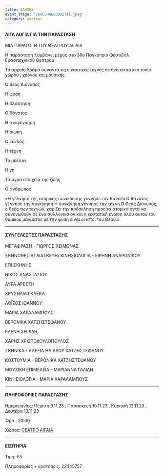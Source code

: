 ```yaml
---
title: ΒΑΚΧΕΣ
event_image: '/BACCHAE00002[4].jpeg'
category: amateur
---
```


#### ΛΙΓΑ ΛΟΓΙΑ ΓΙΑ ΤΗΝ ΠΑΡΑΣΤΑΣΗ

ΜΙΑ ΠΑΡΑΓΩΓΗ ΤΟΥ ΘΕΑΤΡΟΥ ΑΙΓΑΙΑ

Η παράσταση λαμβάνει μέρος στο 36ο Παγκύπριο Φεστιβάλ Ερασιτεχνικού Θεάτρου

Το αρχαίο δράμα συναντά τις εικαστικές τέχνες σε ένα εικαστικό τοπίο χώρου , χρόνου και μουσικής.

Ο θεός Διόνυσος

Η φύση

Η βλάστηση

Ο θάνατος

Η αναγέννηση

Η σιωπή

Ο κύκλος

Η τέχνη

Το μέλλον

Η γη

Τα υγρά στοιχεία της ζωής

Ο άνθρωπος

«Η γέννηση της ατομικής συνείδησης γέννησε τον θάνατο.Ο θάνατος γέννησε την συγκίνηση.Η συγκίνηση γέννησε την τέχνη.Ο Θεός Διόνυσος, ο θεός των τεχνών, χαρίζει την πρόσκληση προς τα ατομικά όντα να συνενωθούν σε ένα συλλογικό ον και η εκστατική ένωση όλου αυτού του θυμικού μάγματος με την φύση είναι οι ιστοί του Θεού.»

***

#### ΣΥΝΤΕΛΕΣΤΕΣ ΠΑΡΑΣΤΑΣΗΣ

ΜΕΤΑΦΡΑΣΗ - ΓΙΩΡΓΟΣ ΧΕΙΜΩΝΑΣ

ΣΚΗΝΟΘΕΣΙΑ/ ΔΙΑΣΚΕΥΗ/ ΚΙΝΗΣΙΟΛΟΓΙΑ - ΕΙΡΗΝΗ ΑΝΔΡΟΝΙΚΟΥ

ΕΠΙ ΣΚΗΝΗΣ

ΝΙΚΟΣ ΑΝΑΣΤΑΣΙΟΥ​

ΑΥΡΑ ΑΡΕΣΤΗ

ΧΡΥΣΗΛΙΑ ΓΚΛΕΚΑ

ΛΟΪΖΟΣ ΙΩΑΝΝΟΥ

ΜΑΡΙΑ ΧΑΡΑΛΑΜΠΟΥΣ

ΒΕΡΟΝΙΚΑ ΧΑΤΖΗΣΤΕΦΑΝΟΥ

ΕΛΕΝΗ ΧΕΙΡΙΔΗ

ΧΑΡΗΣ ΧΡΙΣΤΟΔΟΥΛΟΠΟΥΛΟΣ

ΣΚΗΝΙΚΑ - ΑΛΕΞΙΑ ΗΛΙΑΔΟΥ ΧΑΤΖΗΣΤΕΦΑΝΟΥ

ΚΟΣΤΟΥΜΙΑ - ΒΕΡΟΝΙΚΑ ΧΑΤΖΗΣΤΕΦΑΝΟΥ

ΜΟΥΣΙΚΗ ΕΠΙΜΕΛΕΙΑ - ΜΑΡΙΑΝΝΑ ΓΑΛΙΔΗ

ΚΙΝΗΣΙΟΛΟΓΙΑ - ΜΑΡΙΑ ΧΑΡΑΛΑΜΠΟΥΣ

***

#### ΠΛΗΡΟΦΟΡΙΕΣ ΠΑΡΑΣΤΑΣΗΣ

Ημερομηνίες: Πέμπτη 9.11.23 , Παρασκευή 10.11.23 , Κυριακή 12.11.23 , Δευτέρα 13.11.23 

Ώρα : 20:00

Χώρος: [ΘΕΑΤΡΟ ΑΙΓΑΙΑ](https://www.google.com/maps/place/Theatro+Aigaia/@35.1605918,33.3459704,17z/data=!3m1!4b1!4m6!3m5!1s0x14de1949c264fd17:0xa53b638d0cb7e11d!8m2!3d35.1605875!4d33.3508413!16s%2Fg%2F11nmml_4z6?entry=ttu)

***

#### ΕΙΣΙΤΗΡΙΑ

Τιμή: €5

Πληροφορίες + κρατήσεις:	22445757
